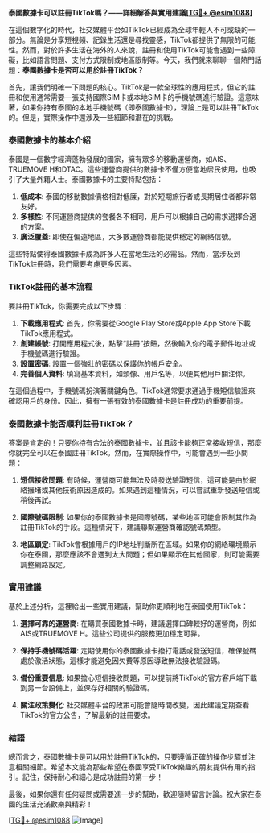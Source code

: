 **泰國數據卡可以註冊TikTok嗎？——詳細解答與實用建議[[TG💪+ @esim1088](https://t.me/s/esim1088)]**

在這個數字化的時代，社交媒體平台如TikTok已經成為全球年輕人不可或缺的一部分。無論是分享短視頻、記錄生活還是尋找靈感，TikTok都提供了無限的可能性。然而，對於許多生活在海外的人來說，註冊和使用TikTok可能會遇到一些障礙，比如語言問題、支付方式限制或地區限制等。今天，我們就來聊聊一個熱門話題：**泰國數據卡是否可以用於註冊TikTok？**

首先，讓我們明確一下問題的核心。TikTok是一款全球性的應用程式，但它的註冊和使用通常需要一張支持國際SIM卡或本地SIM卡的手機號碼進行驗證。這意味著，如果你持有泰國的本地手機號碼（即泰國數據卡），理論上是可以註冊TikTok的。但是，實際操作中還涉及一些細節和潛在的挑戰。

### 泰國數據卡的基本介紹

泰國是一個數字經濟蓬勃發展的國家，擁有眾多的移動運營商，如AIS、TRUEMOVE H和DTAC。這些運營商提供的數據卡不僅方便當地居民使用，也吸引了大量外籍人士。泰國數據卡的主要特點包括：

1. **低成本**: 泰國的移動數據價格相對低廉，對於短期旅行者或長期居住者都非常友好。
2. **多樣性**: 不同運營商提供的套餐各不相同，用戶可以根據自己的需求選擇合適的方案。
3. **廣泛覆蓋**: 即使在偏遠地區，大多數運營商都能提供穩定的網絡信號。

這些特點使得泰國數據卡成為許多人在當地生活的必需品。然而，當涉及到TikTok註冊時，我們需要考慮更多因素。

### TikTok註冊的基本流程

要註冊TikTok，你需要完成以下步驟：

1. **下載應用程式**: 首先，你需要從Google Play Store或Apple App Store下載TikTok應用程式。
2. **創建帳號**: 打開應用程式後，點擊“註冊”按鈕，然後輸入你的電子郵件地址或手機號碼進行驗證。
3. **設置密碼**: 設置一個強壯的密碼以保護你的帳戶安全。
4. **完善個人資料**: 填寫基本資料，如頭像、用戶名等，以便其他用戶關注你。

在這個過程中，手機號碼扮演著關鍵角色。TikTok通常要求通過手機短信驗證來確認用戶的身份。因此，擁有一張有效的泰國數據卡是註冊成功的重要前提。

### 泰國數據卡能否順利註冊TikTok？

答案是肯定的！只要你持有合法的泰國數據卡，並且該卡能夠正常接收短信，那麼你就完全可以在泰國註冊TikTok。然而，在實際操作中，可能會遇到一些小問題：

1. **短信接收問題**: 有時候，運營商可能無法及時發送驗證短信，這可能是由於網絡擁堵或其他技術原因造成的。如果遇到這種情況，可以嘗試重新發送短信或稍後再試。
   
2. **國際號碼限制**: 如果你的泰國數據卡是國際號碼，某些地區可能會限制其作為註冊TikTok的手段。這種情況下，建議聯繫運營商確認號碼類型。

3. **地區鎖定**: TikTok會根據用戶的IP地址判斷所在區域。如果你的網絡環境顯示你在泰國，那麼應該不會遇到太大問題；但如果顯示在其他國家，則可能需要調整網路設定。

### 實用建議

基於上述分析，這裡給出一些實用建議，幫助你更順利地在泰國使用TikTok：

1. **選擇可靠的運營商**: 在購買泰國數據卡時，建議選擇口碑較好的運營商，例如AIS或TRUEMOVE H。這些公司提供的服務更加穩定可靠。
   
2. **保持手機號碼活躍**: 定期使用你的泰國數據卡撥打電話或發送短信，確保號碼處於激活狀態，這樣才能避免因欠費等原因導致無法接收驗證碼。

3. **備份重要信息**: 如果擔心短信接收問題，可以提前將TikTok的官方客戶端下載到另一台設備上，並保存好相關的驗證碼。

4. **關注政策變化**: 社交媒體平台的政策可能會隨時間改變，因此建議定期查看TikTok的官方公告，了解最新的註冊要求。

### 結語

總而言之，泰國數據卡是可以用於註冊TikTok的，只要遵循正確的操作步驟並注意相關細節。希望本文能為那些希望在泰國享受TikTok樂趣的朋友提供有用的指引。記住，保持耐心和細心是成功註冊的第一步！

最後，如果你還有任何疑問或需要進一步的幫助，歡迎隨時留言討論。祝大家在泰國的生活充滿歡樂與精彩！

[[TG💪+ @esim1088](https://t.me/s/esim1088) ![Image](https://i.postimg.cc/4NQfJmqS/Snipaste-2025-05-13-00-14-12.png)]